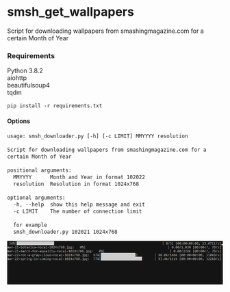 # smsh_get_wallpapers
Script for downloading wallpapers from smashingmagazine.com for a certain Month of Year

### Requirements
Python 3.8.2<br/>
aiohttp<br/>
beautifulsoup4<br/>
tqdm<br/>
```
pip install -r requirements.txt
```
#### Options
```
usage: smsh_downloader.py [-h] [-c LIMIT] MMYYYY resolution

Script for downloading wallpapers from smashingmagazine.com for a certain Month of Year

positional arguments:
  MMYYYY      Month and Year in format 102022
  resolution  Resolution in format 1024x768

optional arguments:
  -h, --help  show this help message and exit
  -c LIMIT    The number of connection limit
  
  for example
  smsh_downloader.py 102021 1024x768 
```
<p align="center">
  <img src="https://raw.githubusercontent.com/monitorid/smsh_get_wallpapers/main/smsh_get_scr.png">
</p>
